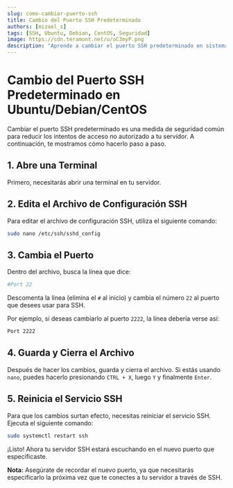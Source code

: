 ```yaml
---
slug: como-cambiar-puerto-ssh
title: Cambio del Puerto SSH Predeterminado
authors: [mizael_s]
tags: [SSH, Ubuntu, Debian, CentOS, Seguridad]
image: https://cdn.teramont.net/u/oC3myP.png
description: "Aprende a cambiar el puerto SSH predeterminado en sistemas Ubuntu, Debian y CentOS para mejorar la seguridad de tu servidor."
---
```


# Cambio del Puerto SSH Predeterminado en Ubuntu/Debian/CentOS

Cambiar el puerto SSH predeterminado es una medida de seguridad común para reducir los intentos de acceso no autorizado a tu servidor. A continuación, te mostramos cómo hacerlo paso a paso.

## 1. Abre una Terminal

Primero, necesitarás abrir una terminal en tu servidor.

## 2. Edita el Archivo de Configuración SSH

Para editar el archivo de configuración SSH, utiliza el siguiente comando:

```bash
sudo nano /etc/ssh/sshd_config
```

## 3. Cambia el Puerto

Dentro del archivo, busca la línea que dice:

```bash
#Port 22
```

Descomenta la línea (elimina el `#` al inicio) y cambia el número `22` al puerto que desees usar para SSH.

Por ejemplo, si deseas cambiarlo al puerto `2222`, la línea debería verse así:

```bash
Port 2222
```

## 4. Guarda y Cierra el Archivo

Después de hacer los cambios, guarda y cierra el archivo. Si estás usando `nano`, puedes hacerlo presionando `CTRL + X`, luego `Y` y finalmente `Enter`.

## 5. Reinicia el Servicio SSH

Para que los cambios surtan efecto, necesitas reiniciar el servicio SSH. Ejecuta el siguiente comando:

```bash
sudo systemctl restart ssh
```

¡Listo! Ahora tu servidor SSH estará escuchando en el nuevo puerto que especificaste.

**Nota:** Asegúrate de recordar el nuevo puerto, ya que necesitarás especificarlo la próxima vez que te conectes a tu servidor a través de SSH.